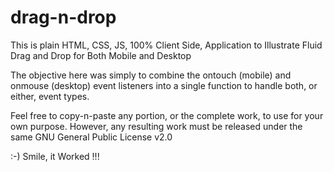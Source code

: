 # drag-n-drop
This is plain HTML, CSS, JS, 100% Client Side, Application to Illustrate Fluid Drag and Drop for Both Mobile and Desktop

The objective here was simply to combine the ontouch (mobile) and onmouse (desktop) event listeners into a single function to handle both, or either, event types.

Feel free to copy-n-paste any portion, or the complete work, to use for your own purpose. However, any resulting work must be released under the same GNU General Public License v2.0

:-) Smile, it Worked !!!